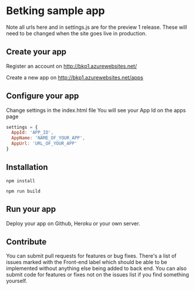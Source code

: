 # Betking sample app

Note all urls here and in settings.js are for the preview 1 release.
These will need to be changed when the site goes live in production.

## Create your app

Register an account on http://bkp1.azurewebsites.net/   

Create a new app on http://bkp1.azurewebsites.net/apps

## Configure your app

Change settings in the index.html file
You will see your App Id on the apps page 

```javascript
settings = {
  AppId: 'APP_ID',
  AppName: 'NAME_OF_YOUR_APP',
  AppUrl: 'URL_OF_YOUR_APP'
}
```
## Installation

`npm install`

`npm run build`

## Run your app

Deploy your app on Github, Heroku or your own server.

## Contribute

You can submit pull requests for features or bug fixes.
There's a list of issues marked with the Front-end label which should be able to be implemented without anything else being added to back end.
You can also submit code for features or fixes not on the issues list if you find something yourself.
